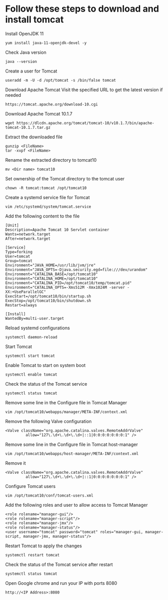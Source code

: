 # Follow these steps to download and install tomcat 

Install OpenJDK 11
```
yum install java-11-openjdk-devel -y
```

Check Java version
```
java --version
```



Create a user for Tomcat
```
useradd -m -U -d /opt/tomcat -s /bin/false tomcat
```



Download Apache Tomcat
Visit the specified URL to get the latest version if needed
```
https://tomcat.apache.org/download-10.cgi
```
Download Apache Tomcat 10.1.7
```
wget https://dlcdn.apache.org/tomcat/tomcat-10/v10.1.7/bin/apache-tomcat-10.1.7.tar.gz
```



Extract the downloaded file
```
gunzip <FileName>
tar -xvpf <FileName>
```


Rename the extracted directory to tomcat10
```
mv <Dir name> tomcat10
```


Set ownership of the Tomcat directory to the tomcat user
```
chown -R tomcat:tomcat /opt/tomcat10
```


Create a systemd service file for Tomcat
```
vim /etc/systemd/system/tomcat.service
```

Add the following content to the file
```
[Unit]
Description=Apache Tomcat 10 Servlet container
Wants=network.target
After=network.target

[Service]
Type=forking
User=tomcat
Group=tomcat
Environment="JAVA_HOME=/usr/lib/jvm/jre"
Environment="JAVA_OPTS=-Djava.security.egd=file:///dev/urandom"
Environment="CATALINA_BASE=/opt/tomcat10"
Environment="CATALINA_HOME=/opt/tomcat10"
Environment="CATALINA_PID=/opt/tomcat10/temp/tomcat.pid"
Environment="CATALINA_OPTS=-Xms512M -Xmx1024M -server -XX:+UseParallelGC"
ExecStart=/opt/tomcat10/bin/startup.sh
ExecStop=/opt/tomcat10/bin/shutdown.sh
Restart=always

[Install]
WantedBy=multi-user.target
```

Reload systemd configurations
```
systemctl daemon-reload
```

Start Tomcat
```
systemctl start tomcat
```

Enable Tomcat to start on system boot
```
systemctl enable tomcat
```


Check the status of the Tomcat service
```
systemctl status tomcat
```





Remove some line in the Configure file in Tomcat Manager
```
vim /opt/tomcat10/webapps/manager/META-INF/context.xml
```

Remove the following Valve configuration
```
<Valve className="org.apache.catalina.valves.RemoteAddrValve"
         allow="127\.\d+\.\d+\.\d+|::1|0:0:0:0:0:0:0:1" />
```

Remove some line in the Configure file in Tomcat host-manager
```
vim /opt/tomcat10/webapps/host-manager/META-INF/context.xml
```
Remove it
```
<Valve className="org.apache.catalina.valves.RemoteAddrValve"
         allow="127\.\d+\.\d+\.\d+|::1|0:0:0:0:0:0:0:1" />
```


Configure Tomcat users
```
vim /opt/tomcat10/conf/tomcat-users.xml
```

Add the following roles and user to allow access to Tomcat Manager
```
<role rolename="manager-gui"/>
<role rolename="manager-script"/>
<role rolename="manager-jmx"/>
<role rolename="manager-status"/>
<user username="tomcat" password="tomcat" roles="manager-gui, manager-script, manager-jmx, manager-status"/>
```


Restart Tomcat to apply the changes
```
systemctl restart tomcat
```



Check the status of the Tomcat service after restart
```
systemctl status tomcat
```

Open Google chrome and run your IP with ports 8080
```
http://<IP Address>:8080
```
